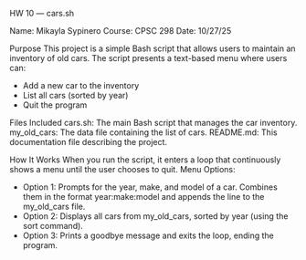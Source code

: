 HW 10 — cars.sh

Name: Mikayla Sypinero
Course: CPSC 298 
Date: 10/27/25

Purpose
This project is a simple Bash script that allows users to maintain an inventory of old cars.
The script presents a text-based menu where users can:
- Add a new car to the inventory
- List all cars (sorted by year)
- Quit the program

Files Included
cars.sh: The main Bash script that manages the car inventory.
my_old_cars: The data file containing the list of cars.
README.md: This documentation file describing the project.

How It Works
When you run the script, it enters a loop that continuously shows a menu until the user chooses to quit.
Menu Options:
- Option 1:
Prompts for the year, make, and model of a car.
Combines them in the format year:make:model and appends the line to the my_old_cars file.
- Option 2:
Displays all cars from my_old_cars, sorted by year (using the sort command).
- Option 3:
Prints a goodbye message and exits the loop, ending the program.
